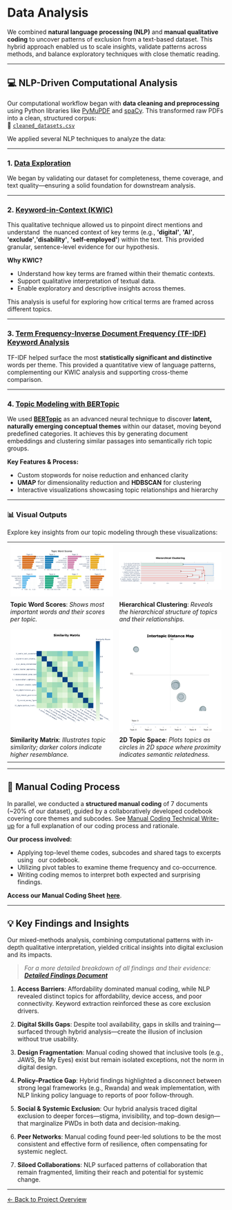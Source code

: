 # Data Analysis

We combined **natural language processing (NLP)** and **manual qualitative
coding** to uncover patterns of exclusion from a text-based dataset.
This hybrid approach enabled us to scale insights, validate patterns across
methods, and balance exploratory techniques with close thematic reading.

---

## 💻 NLP-Driven Computational Analysis

Our computational workflow began with **data cleaning and preprocessing** using
Python libraries like [PyMuPDF](https://pymupdf.readthedocs.io/en/latest/) and
[spaCy](https://spacy.io/). This transformed raw PDFs into a clean, structured
corpus:  
📄 [`cleaned_datasets.csv`](../1_datasets/processed_data/cleaned_datasets.csv)

We applied several NLP techniques to analyze the data:

---

### 1. [Data Exploration](../3_data_exploration/README.md)

We began by validating our dataset for completeness, theme coverage, and text
quality—ensuring a solid foundation for downstream analysis.

---

### 2. [Keyword-in-Context (KWIC)](./keywords_in_context_analysis.ipynb)

This qualitative technique allowed us to pinpoint direct mentions and understand
 the nuanced context of key terms (e.g., **'digital'**, **'AI'**,
**'exclude'**,**'disability'**,
**'self-employed'**)
within the text. This provided granular, sentence-level evidence for our hypothesis.

**Why KWIC?**

* Understand how key terms are framed within their thematic contexts.
* Support qualitative interpretation of textual data.
* Enable exploratory and descriptive insights across themes.

This analysis is useful for exploring how critical terms are framed across
different topics.

---

### 3. [Term Frequency-Inverse Document Frequency (TF-IDF) Keyword Analysis](../3_data_exploration/top_keywords_per_theme.ipynb)

TF-IDF helped surface the most **statistically significant and distinctive**
words per theme. This provided a quantitative view of language patterns,
complementing our KWIC analysis and supporting cross-theme comparison.

---

### 4. [Topic Modeling with BERTopic](./Topic_Modeling.ipynb)

We used [**BERTopic**](https://maartengr.github.io/BERTopic/index.html) as an
advanced neural technique to discover **latent, naturally emerging conceptual
themes** within our dataset, moving beyond predefined categories. It achieves
this by generating document embeddings and clustering similar passages into
semantically rich topic groups.

**Key Features & Process:**

* Custom stopwords for noise reduction and enhanced clarity
* **UMAP** for dimensionality reduction and **HDBSCAN** for clustering
* Interactive visualizations showcasing topic relationships and hierarchy

---

### 📊 Visual Outputs

Explore key insights from our topic modeling through these visualizations:
<!-- markdownlint-disable MD033 MD013 MD041-->
|                                          |                                          |
| :--------------------------------------- | :--------------------------------------- |
| <div style="text-align: center;">           | <div style="text-align: center;">           |
|   ![Topic Word Scores Bar Chart](./visuals/topic_word_scores.jpg)<br> |   ![Hierarchical Clustering Dendrogram](./visuals/hierarchical_clustering.jpg)<br> |
|   <strong>Topic Word Scores</strong>: <span style="font-style: italic;">Shows most important words and their scores per topic.</span> |   <strong>Hierarchical Clustering</strong>: <span style="font-style: italic;">Reveals the hierarchical structure of topics and their relationships.</span> |
| </div>                                   | </div>                                   |
| <div style="text-align: center;">           | <div style="text-align: center;">           |
|   ![Similarity Matrix](./visuals/similarity_matrix.jpg)<br> |   ![2D Topic Space](./visuals/2d_topic_space.jpg)<br> |
|   <strong>Similarity Matrix</strong>: <span style="font-style: italic;">Illustrates topic similarity; darker colors indicate higher resemblance.</span> |   <strong>2D Topic Space</strong>: <span style="font-style: italic;">Plots topics as circles in 2D space where proximity indicates semantic relatedness.</span> |
| </div>                                   | </div>                                   |

---

## 📝 Manual Coding Process

In parallel, we conducted a **structured manual coding** of 7 documents (~20%
of our dataset), guided by a collaboratively developed codebook covering core
themes and subcodes.
See [Manual Coding Technical Write-up](./manual_analysis_technical_description.md)
for a full explanation of our coding process and rationale.  

**Our process involved:**

* Applying top-level theme codes, subcodes and shared tags to excerpts using
  our codebook.
* Utilizing pivot tables to examine theme frequency and co-occurrence.
* Writing coding memos to interpret both expected and surprising findings.
<!-- markdownlint-disable MD059-->
**Access our Manual Coding Sheet**
**[here](https://docs.google.com/spreadsheets/d/1ttROjrY1YECIfhm5oz4luWHxWq_MTShfQBsiFP1Pnvg/edit?gid=894372809#gid=894372809)**.
<!-- markdownlint-enable MD059-->
---

## 💡 Key Findings and Insights

Our mixed-methods analysis, combining computational patterns with in-depth qualitative interpretation, yielded critical insights into digital exclusion and its impacts.

> *For a more detailed breakdown of all findings and their evidence: [**Detailed Findings Document**](./mixed_methods_findings.md)*

1. **Access Barriers**: Affordability dominated manual coding, while NLP revealed distinct topics for affordability, device access, and poor connectivity. Keyword extraction reinforced these as core exclusion drivers.

2. **Digital Skills Gaps**: Despite tool availability, gaps in skills and training—surfaced through hybrid analysis—create the illusion of inclusion without true usability.

3. **Design Fragmentation**: Manual coding showed that inclusive tools (e.g., JAWS, Be My Eyes) exist but remain isolated exceptions, not the norm in digital design.

4. **Policy–Practice Gap**: Hybrid findings highlighted a disconnect between strong legal frameworks (e.g., Rwanda) and weak implementation, with NLP linking policy language to reports of poor follow-through.

5. **Social & Systemic Exclusion**: Our hybrid analysis traced digital exclusion to deeper forces—stigma, invisibility, and top-down design—that marginalize PWDs in both data and decision-making.

6. **Peer Networks**: Manual coding found peer-led solutions to be the most consistent and effective form of resilience, often compensating for systemic neglect.

7. **Siloed Collaborations**: NLP surfaced patterns of collaboration that remain fragmented, limiting their reach and potential for systemic change.

---

[← Back to Project Overview](./../README.md)
